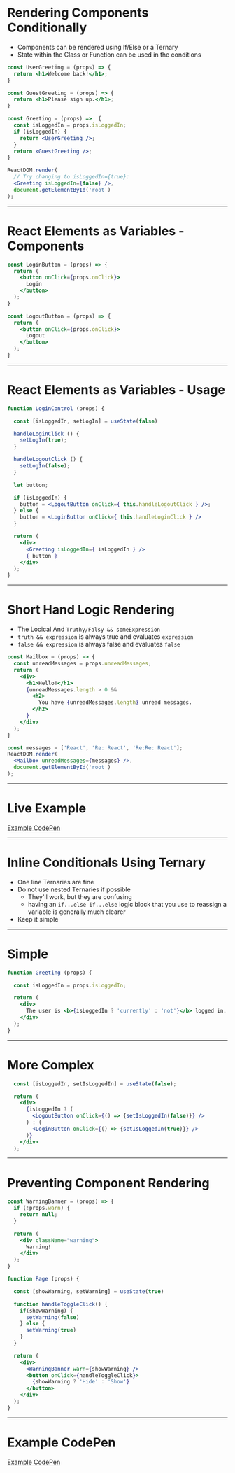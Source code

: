 # Rendering Components Conditionally

* Components can be rendered using If/Else or a Ternary
* State within the Class or Function can be used in the conditions

```jsx
const UserGreeting = (props) => {
  return <h1>Welcome back!</h1>;
}

const GuestGreeting = (props) => {
  return <h1>Please sign up.</h1>;
}

const Greeting = (props) =>  {
  const isLoggedIn = props.isLoggedIn;
  if (isLoggedIn) {
    return <UserGreeting />;
  }
  return <GuestGreeting />;
}

ReactDOM.render(
  // Try changing to isLoggedIn={true}:
  <Greeting isLoggedIn={false} />,
  document.getElementById('root')
);
```

---

# React Elements as Variables - Components

```jsx
const LoginButton = (props) => {
  return (
    <button onClick={props.onClick}>
      Login
    </button>
  );
}

const LogoutButton = (props) => {
  return (
    <button onClick={props.onClick}>
      Logout
    </button>
  );
}
```

---

# React Elements as Variables - Usage

```jsx
function LoginControl (props) {

  const [isLoggedIn, setLogIn] = useState(false)

  handleLoginClick () {
    setLogIn(true);
  }

  handleLogoutClick () {
    setLogIn(false);
  }

  let button;

  if (isLoggedIn) {
    button = <LogoutButton onClick={ this.handleLogoutClick } />;
  } else {
    button = <LoginButton onClick={ this.handleLoginClick } />
  }

  return (
    <div>
      <Greeting isLoggedIn={ isLoggedIn } />
      { button }
    </div>
  );
}
```

---

# Short Hand Logic Rendering

* The Locical And `Truthy/Falsy && someExpression`
* `truth && expression` is always true and evaluates `expression`
* `false && expression` is always false and evaluates `false`

```jsx
const Mailbox = (props) => {
  const unreadMessages = props.unreadMessages;
  return (
    <div>
      <h1>Hello!</h1>
      {unreadMessages.length > 0 &&
        <h2>
          You have {unreadMessages.length} unread messages.
        </h2>
      }
    </div>
  );
}

const messages = ['React', 'Re: React', 'Re:Re: React'];
ReactDOM.render(
  <Mailbox unreadMessages={messages} />,
  document.getElementById('root')
);
```

---

# Live Example

[Example CodePen](https://codepen.io/Dangeranger/pen/ajPxBd)

---

# Inline Conditionals Using Ternary

* One line Ternaries are fine
* Do not use nested Ternaries if possible
  * They'll work, but they are confusing
  * having an `if...else if...else` logic block that you use to reassign a variable is generally much clearer
* Keep it simple

---

# Simple

```jsx
function Greeting (props) {

  const isLoggedIn = props.isLoggedIn;

  return (
    <div>
      The user is <b>{isLoggedIn ? 'currently' : 'not'}</b> logged in.
    </div>
  );
}
```

---

# More Complex

```jsx
  const [isLoggedIn, setIsLoggedIn] = useState(false);

  return (
    <div>
      {isLoggedIn ? (
        <LogoutButton onClick={() => {setIsLoggedIn(false)}} />
      ) : (
        <LoginButton onClick={() => {setIsLoggedIn(true)}} />
      )}
    </div>
  );
```

---

# Preventing Component Rendering

```jsx
const WarningBanner = (props) => {
  if (!props.warn) {
    return null;
  }

  return (
    <div className="warning">
      Warning!
    </div>
  );
}

function Page (props) {

  const [showWarning, setWarning] = useState(true)

  function handleToggleClick() {
    if(showWarning) {
      setWarning(false)
    } else {
      setWarning(true)
    }
  }

  return (
    <div>
      <WarningBanner warn={showWarning} />
      <button onClick={handleToggleClick}>
        {showWarning ? 'Hide' : 'Show'}
      </button>
    </div>
  );
}
```

---

# Example CodePen

[Example CodePen](https://codepen.io/Dangeranger/pen/BPvEqv?editors=0010)
